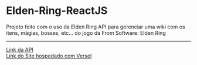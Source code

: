 # Elden-Ring-ReactJS
Projeto feito com o uso da Elden Ring API para gerenciar uma wiki com os itens, mágias, bosses, etc... do jogo da From Software: Elden Ring
<hr>
<a href="https://docs.eldenring.fanapis.com/">Link da API</a>
<br>
<a href="https://elden-ring-react-js.vercel.app/">Link do Site hospedado com Versel</a>
